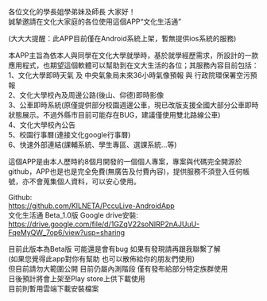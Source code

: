 各位文化的學長姐學弟妹及師長 大家好！  
誠摯邀請在文化大家庭的各位使用這個APP“文化生活通”  
  
(大大大提醒：此APP目前僅在Android系統上架，暫無提供ios系統的服務)  
  
本APP主旨為依本人與同學在文化大學就學時，基於就學經歷需求，所設計的一款應用程式，也期望這個軟體可以幫助到在文大生活的各位；其服務內容目前包括：  
1、文化大學即時天氣 及 中央氣象局未來36小時氣像預報 與 行政院環保署空污預報  
2、文化大學校內及周邊公路(後山、仰德)即時影像  
3、公車即時系統(原僅提供部分校園週邊公車，現已改版支援全國大部分公車即時狀態展示。不過外縣市目前可能存在BUG，建議僅使用雙北路線公車)  
4、文化大學校內公告  
5、校園行事曆(連接文化google行事曆)  
6、快速外部連結(課輔系統、學生專區、選課系統…等)  
  
這個APP是由本人歷時約8個月開發的一個個人專案，專案與代碼完全開源於github，APP也是也是完全免費(無廣告及付費內容)，提供服務不須登入任何帳號，亦不會蒐集個人資料，可以安心使用。  
  
Github:   
    https://github.com/KILNETA/PccuLive-AndroidApp  
文化生活通 Beta_1.0版 Google drive安裝:   
    https://drive.google.com/file/d/1GZqV22soNIRP2nAJUuU-FqeMyQW_7op6/view?usp=sharing  
  
目前此版本為Beta版 可能還是會有bug 如果有發現請再跟我聯繫了解   
(如果您覺得此app對你有幫助 也可以散佈給你的朋友們使用)  
但目前請勿大範圍公開 目前仍屬內測階段 僅有發布給部分特定族群使用  
日後預計將會上架至Play store上供下載使用  
目前則暫用雲端下載安裝檔案  
